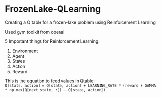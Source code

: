 # FrozenLake-QLearning
Creating a Q table for a frozen-lake problem using Reinforcement Learning

Used gym toolkit from openai

5 Important things for Reinforcement Learning:
1. Environment
2. Agent
3. States
4. Action
5. Reward

This is the equation to feed values in Qtable:     
```Q[state, action] = Q[state, action] + LEARNING_RATE * (reward + GAMMA * np.max(Q[next_state, :]) - Q[state, action])```



